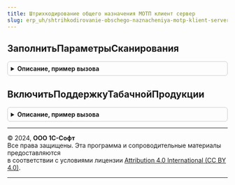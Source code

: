 ```yaml
---
title: Штрихкодирование общего назначения МОТП клиент сервер
slug: erp_uh/shtrihkodirovanie-obschego-naznacheniya-motp-klient-server
---
```



## ЗаполнитьПараметрыСканирования
<details style="margin: 1em 0; padding: 0.5em; border: 1px solid #ccc; border-radius: 6px;">

<summary style="font-weight: bold; cursor: pointer;">Описание, пример вызова</summary>

```bsl

// Заполняет параметры сканирования по контексту.
//
// Параметры:
//  ПараметрыСканирования - (См. ШтрихкодированиеОбщегоНазначенияИСКлиент.ПараметрыСканирования).
//  Контекст - ФормаКлиентскогоПриложения, ДокументСсылка - источник заполнения параметров сканирования.
//  ВидПродукции - ПеречислениеСсылка.ВидыПродукцииИС - по данному параметру будет проиходить отбор заполнения.
//  ФормаВыбора - ФормаКлиентскогоПриложения - Форма выбора.
//  ПараметрыРежимаИсправленияОшибок - Структура - Параметры режима исправления ошибок.
Процедура ЗаполнитьПараметрыСканирования(ПараметрыСканирования, Контекст, ВидПродукции, ФормаВыбора, ПараметрыРежимаИсправленияОшибок = Неопределено) Экспорт
```

Пример вызова
```bsl
ШтрихкодированиеОбщегоНазначенияМОТПКлиентСервер.ЗаполнитьПараметрыСканирования(ПараметрыСканирования, Контекст, ВидПродукции, ФормаВыбора, ПараметрыРежимаИсправленияОшибок);
```
</details>

## ВключитьПоддержкуТабачнойПродукции
<details style="margin: 1em 0; padding: 0.5em; border: 1px solid #ccc; border-radius: 6px;">

<summary style="font-weight: bold; cursor: pointer;">Описание, пример вызова</summary>

```bsl

// Дополняет параметры сканирования свойствами специфичными для табачной продукции.
//
// Параметры:
// 	ПараметрыСканирования - См. ШтрихкодированиеОбщегоНазначенияИСКлиент.ПараметрыСканирования.
// 	ВидПродукции          - ПеречислениеСсылка.ВидыПродукцииИС - Вид продукции.
// 	АнализироватьУчитываемыеВидыПродукции - Булево - Анализировать учитываемые виды продукции.
// 	Операция              - ПеречислениеСсылка.ВидыОперацийИСМП - Вид операции.
// Возвращаемое значение:
// 	Булево - поддержка табачной продукции включена.
Функция ВключитьПоддержкуТабачнойПродукции(ПараметрыСканирования, ВидПродукции = Неопределено, АнализироватьУчитываемыеВидыПродукции = Истина, Операция = Неопределено) Экспорт
```

Пример вызова
```bsl
Результат = ШтрихкодированиеОбщегоНазначенияМОТПКлиентСервер.ВключитьПоддержкуТабачнойПродукции(ПараметрыСканирования, ВидПродукции, АнализироватьУчитываемыеВидыПродукции, Операция);
```
</details>

---

© 2024, **ООО 1С-Софт**  
Все права защищены. Эта программа и сопроводительные материалы предоставляются  
в соответствии с условиями лицензии [Attribution 4.0 International (CC BY 4.0)](https://creativecommons.org/licenses/by/4.0/legalcode).

---

